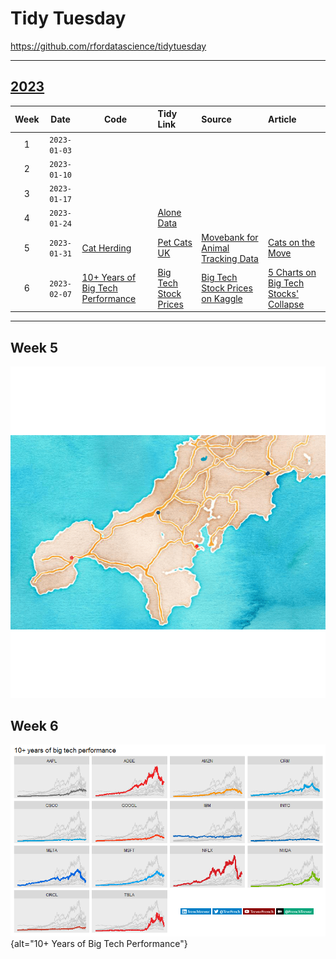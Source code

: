 # Tidy Tuesday

<https://github.com/rfordatascience/tidytuesday>

------------------------------------------------------------------------

## [2023](https://github.com/TrevorFrench/tidytuesday/tree/main/2023)

| Week |     Date     | Code                                                                                                    | Tidy Link                                                                                                          | Source                                                                                             | Article                                                                                                                                                                            |
|:----:|:------------:|---------------------------------------------------------------------------------------------------------|:-------------------------------------------------------------------------------------------------------------------|:---------------------------------------------------------------------------------------------------|:-----------------------------------------------------------------------------------------------------------------------------------------------------------------------------------|
|  1   | `2023-01-03` |                                                                                                         |                                                                                                                    |                                                                                                    |                                                                                                                                                                                    |
|  2   | `2023-01-10` |                                                                                                         |                                                                                                                    |                                                                                                    |                                                                                                                                                                                    |
|  3   | `2023-01-17` |                                                                                                         |                                                                                                                    |                                                                                                    |                                                                                                                                                                                    |
|  4   | `2023-01-24` |                                                                                                         | [Alone Data](https://github.com/rfordatascience/tidytuesday/blob/master/data/2023/2023-01-24/readme.md)            |                                                                                                    |                                                                                                                                                                                    |
|  5   | `2023-01-31` | [Cat Herding](https://github.com/TrevorFrench/tidytuesday/tree/main/2023/week-05)                       | [Pet Cats UK](https://github.com/rfordatascience/tidytuesday/blob/master/data/2023/2023-01-31/readme.md)           | [Movebank for Animal Tracking Data](https://www.datarepository.movebank.org/handle/10255/move.882) | [Cats on the Move](https://themarkup.org/data-is-plural/2023/01/25/from-jazz-solos-to-cats-on-the-move#:~:text=Giuseppe%20Sollazzo%5D-,Cats%20on%20the%20move,-.%20Between%202013) |
|  6   | `2023-02-07` | [10+ Years of Big Tech Performance](https://github.com/TrevorFrench/tidytuesday/tree/main/2023/week-06) | [Big Tech Stock Prices](https://github.com/rfordatascience/tidytuesday/blob/master/data/2023/2023-02-07/readme.md) | [Big Tech Stock Prices on Kaggle](https://www.kaggle.com/datasets/evangower/big-tech-stock-prices) | [5 Charts on Big Tech Stocks' Collapse](https://www.morningstar.com/articles/1129535/5-charts-on-big-tech-stocks-collapse)                                                         |

------------------------------------------------------------------------

## Week 5

[![Cat Herding](https://github.com/TrevorFrench/tidytuesday/blob/main/2023/week-05/cat_herding.gif)](https://github.com/TrevorFrench/tidytuesday/tree/main/2023/week-05)

## Week 6

![10+ Years of Big Tech Performance](https://github.com/TrevorFrench/tidytuesday/blob/main/2023/week-06/Rplot_branded.png){alt="10+ Years of Big Tech Performance"}
